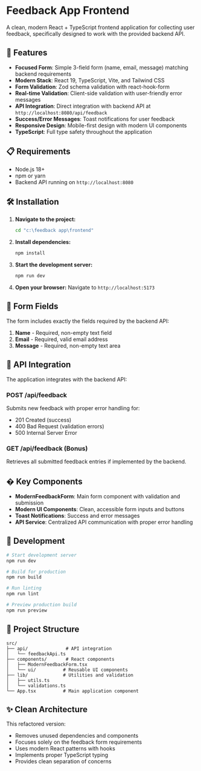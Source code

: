 # Feedback App Frontend

A clean, modern React + TypeScript frontend application for collecting user feedback, specifically designed to work with the provided backend API.

## 🚀 Features

- **Focused Form**: Simple 3-field form (name, email, message) matching backend requirements
- **Modern Stack**: React 19, TypeScript, Vite, and Tailwind CSS
- **Form Validation**: Zod schema validation with react-hook-form
- **Real-time Validation**: Client-side validation with user-friendly error messages
- **API Integration**: Direct integration with backend API at `http://localhost:8080/api/feedback`
- **Success/Error Messages**: Toast notifications for user feedback
- **Responsive Design**: Mobile-first design with modern UI components
- **TypeScript**: Full type safety throughout the application

## 📋 Requirements

- Node.js 18+
- npm or yarn
- Backend API running on `http://localhost:8080`

## 🛠️ Installation

1. **Navigate to the project:**

   ```bash
   cd "c:\feedback app\frontend"
   ```

2. **Install dependencies:**

   ```bash
   npm install
   ```

3. **Start the development server:**

   ```bash
   npm run dev
   ```

4. **Open your browser:**
   Navigate to `http://localhost:5173`

## 📱 Form Fields

The form includes exactly the fields required by the backend API:

1. **Name** - Required, non-empty text field
2. **Email** - Required, valid email address
3. **Message** - Required, non-empty text area

## 🔧 API Integration

The application integrates with the backend API:

### POST /api/feedback

Submits new feedback with proper error handling for:

- 201 Created (success)
- 400 Bad Request (validation errors)
- 500 Internal Server Error

### GET /api/feedback (Bonus)

Retrieves all submitted feedback entries if implemented by the backend.

## � Key Components

- **ModernFeedbackForm**: Main form component with validation and submission
- **Modern UI Components**: Clean, accessible form inputs and buttons
- **Toast Notifications**: Success and error messages
- **API Service**: Centralized API communication with proper error handling

## 🧪 Development

```bash
# Start development server
npm run dev

# Build for production
npm run build

# Run linting
npm run lint

# Preview production build
npm run preview
```

## 📁 Project Structure

```
src/
├── api/              # API integration
│   └── feedbackApi.ts
├── components/       # React components
│   ├── ModernFeedbackForm.tsx
│   └── ui/          # Reusable UI components
├── lib/             # Utilities and validation
│   ├── utils.ts
│   └── validations.ts
└── App.tsx          # Main application component
```

## ✨ Clean Architecture

This refactored version:

- Removes unused dependencies and components
- Focuses solely on the feedback form requirements
- Uses modern React patterns with hooks
- Implements proper TypeScript typing
- Provides clean separation of concerns
